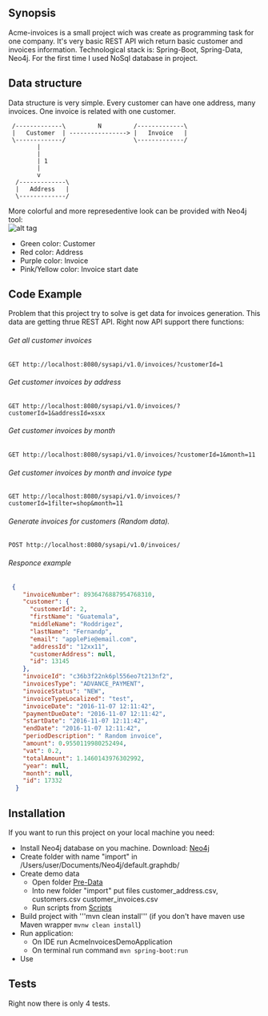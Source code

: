 ## Synopsis

Acme-invoices is a small project wich was create as programming task for one company. It's very basic REST API wich return basic customer and invoices information.
Technological stack is: Spring-Boot, Spring-Data, Neo4j.
For the first time I used NoSql database in project.

## Data structure

Data structure is very simple. Every customer can have one address, many invoices.
One invoice is related with one customer.
```
 /-------------\         N         /-------------\ 
 |   Customer  | ----------------> |   Invoice   |
 \-------------/                   \-------------/
        |
        |
        | 1
        |
        v
  /-------------\   
  |   Address   |
  \-------------/
 ```
  
  More colorful and more represedentive look can be provided with Neo4j tool: <br/>
  ![alt tag](http://i.imgur.com/yVqeLTq.png)
   - Green color: Customer
   - Red color: Address
   - Purple color: Invoice
   - Pink/Yellow color: Invoice start date

## Code Example

Problem that this project try to solve is get data for invoices generation. This data are getting thrue REST API. Right now API support there functions:

###### Get all customer invoices
```ffffff
GET http://localhost:8080/sysapi/v1.0/invoices/?customerId=1
```
###### Get customer invoices by address
```
GET http://localhost:8080/sysapi/v1.0/invoices/?customerId=1&addressId=xsxx
```
###### Get customer invoices by month
```
GET http://localhost:8080/sysapi/v1.0/invoices/?customerId=1&month=11
```
###### Get customer invoices by month and invoice type
```
GET http://localhost:8080/sysapi/v1.0/invoices/?customerId=1filter=shop&month=11
```
###### Generate invoices for customers (Random data). 
```
POST http://localhost:8080/sysapi/v1.0/invoices/
```

###### Responce example
```json
 {
    "invoiceNumber": 8936476887954768310,
    "customer": {
      "customerId": 2,
      "firstName": "Guatemala",
      "middleName": "Roddrigez",
      "lastName": "Fernandp",
      "email": "applePie@email.com",
      "addressId": "12xx11",
      "customerAddress": null,
      "id": 13145
    },
    "invoiceId": "c36b3f22nk6pl556eo7t213nf2",
    "invoicesType": "ADVANCE_PAYMENT",
    "invoiceStatus": "NEW",
    "invoiceTypeLocalized": "test",
    "invoiceDate": "2016-11-07 12:11:42",
    "paymentDueDate": "2016-11-07 12:11:42",
    "startDate": "2016-11-07 12:11:42",
    "endDate": "2016-11-07 12:11:42",
    "periodDescription": " Random invoice",
    "amount": 0.9550119980252494,
    "vat": 0.2,
    "totalAmount": 1.1460143976302992,
    "year": null,
    "month": null,
    "id": 17332
  }
```

## Installation

If you want to run this project on your local machine you need:
- Install Neo4j database on you machine. Download: [Neo4j](https://neo4j.com/download/)
- Create folder with name "import" in  /Users/user/Documents/Neo4j/default.graphdb/
- Create demo data
  - Open folder [Pre-Data](https://github.com/Kristis/Acme-invoices/tree/master/src/db/csv-pre-data)
  - Into new folder "import" put files customer_address.csv, customers.csv customer_invoices.csv
  - Run scripts from [Scripts](https://github.com/Kristis/Acme-invoices/blob/master/src/db/csv-pre-data/scripts-neo4j.txt)
- Build project with '''mvn clean install''' (if you don't have maven use Maven wrapper ```mvnw clean install```)
- Run application:
  - On IDE run AcmeInvoicesDemoApplication
  - On terminal run command ```mvn spring-boot:run```
- Use
  

## Tests
Right now there is only 4 tests.

